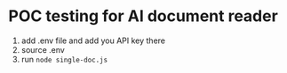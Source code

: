# POC testing for AI document reader

1. add .env file and add you API key there
2. source .env
3. run `node single-doc.js`
